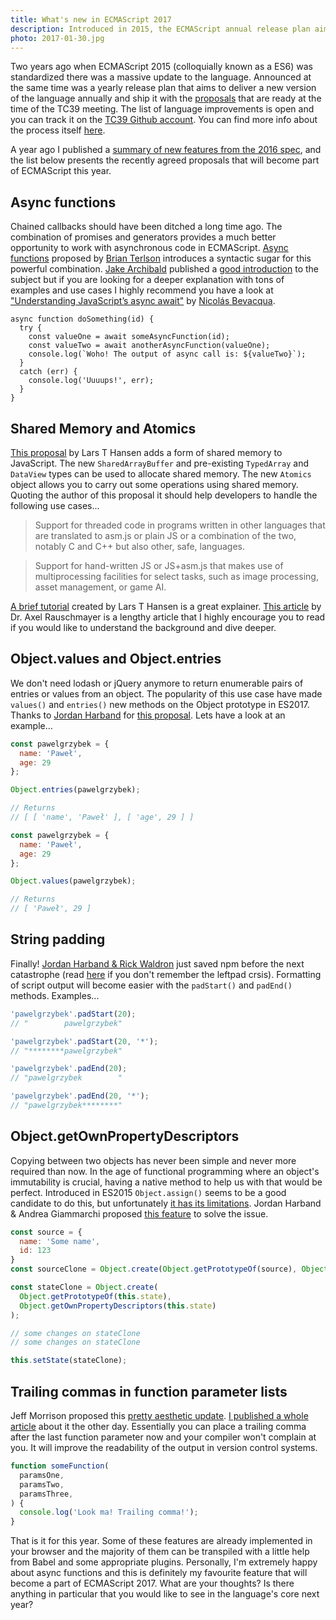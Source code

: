 ```yaml
---
title: What's new in ECMAScript 2017
description: Introduced in 2015, the ECMAScript annual release plan aims to add to the language any proposals that are ready at the time of the TC39 meeting. Here's what's new in ES2017.
photo: 2017-01-30.jpg
---
```


Two years ago when ECMAScript 2015 (colloquially known as a ES6) was standardized there was a massive update to the language. Announced at the same time was a yearly release plan that aims to deliver a new version of the language annually and ship it with the [proposals](https://github.com/tc39/ecma262/blob/master/README.md) that are ready at the time of the TC39 meeting. The list of language improvements is open and you can track it on the [TC39 Github account](https://github.com/tc39/proposals). You can find more info about the process itself [here](https://tc39.github.io/process-document/).

A year ago I published a [summary of new features from the 2016 spec](https://pawelgrzybek.com/whats-new-in-ecmascript-2016-es7/), and the list below presents the recently agreed proposals that will become part of ECMAScript this year.

## Async functions

Chained callbacks should have been ditched a long time ago. The combination of promises and generators provides a much better opportunity to work with asynchronous code in ECMAScript. [Async functions](https://tc39.github.io/ecmascript-asyncawait/) proposed by [Brian Terlson](https://twitter.com/bterlson) introduces a syntactic sugar for this powerful combination. [Jake Archibald](https://twitter.com/jaffathecake) published a [good introduction](https://developers.google.com/web/fundamentals/primers/async-functions) to the subject but if you are looking for a deeper explanation with tons of examples and use cases I highly recommend you have a look at ["Understanding JavaScript’s async await"](https://ponyfoo.com/articles/understanding-javascript-async-await) by [Nicolás Bevacqua](https://twitter.com/nzgb).

```
async function doSomething(id) {
  try {
    const valueOne = await someAsyncFunction(id);
    const valueTwo = await anotherAsyncFunction(valueOne);
    console.log(`Woho! The output of async call is: ${valueTwo}`);
  }
  catch (err) {
    console.log('Uuuups!', err);
  }
}
```

## Shared Memory and Atomics

[This proposal](https://github.com/tc39/ecmascript_sharedmem) by Lars T Hansen adds a form of shared memory to JavaScript. The new `SharedArrayBuffer` and  pre-existing `TypedArray` and `DataView` types can be used to allocate shared memory. The new `Atomics` object allows you to carry out some operations using shared memory. Quoting the author of this proposal it should help developers to handle the following use cases...

> Support for threaded code in programs written in other languages that are translated to asm.js or plain JS or a combination of the two, notably C and C++ but also other, safe, languages.

> Support for hand-written JS or JS+asm.js that makes use of multiprocessing facilities for select tasks, such as image processing, asset management, or game AI.

[A brief tutorial](https://github.com/tc39/ecmascript_sharedmem/blob/master/TUTORIAL.md) created by Lars T Hansen is a great explainer. [This article](http://2ality.com/2017/01/shared-array-buffer.html) by Dr. Axel Rauschmayer is a lengthy article that I highly encourage you to read if you would like to understand the background and dive deeper.

## Object.values and Object.entries

We don't need lodash or jQuery anymore to return enumerable pairs of entries or values from an object. The popularity of this use case have made `values()` and `entries()` new methods on the Object prototype in ES2017. Thanks to [Jordan Harband](https://twitter.com/ljharb) for [this proposal](https://github.com/tc39/proposal-object-values-entries). Lets have a look at an example...

```js
const pawelgrzybek = {
  name: 'Paweł',
  age: 29
};

Object.entries(pawelgrzybek);

// Returns
// [ [ 'name', 'Paweł' ], [ 'age', 29 ] ]
```

```js
const pawelgrzybek = {
  name: 'Paweł',
  age: 29
};

Object.values(pawelgrzybek);

// Returns
// [ 'Paweł', 29 ]
```

## String padding

Finally! [Jordan Harband & Rick Waldron](https://github.com/tc39/proposal-string-pad-start-end) just saved npm before the next catastrophe (read [here](http://www.theregister.co.uk/2016/03/23/npm_left_pad_chaos/) if you don't remember the leftpad crsis). Formatting of script output will become easier with the `padStart()` and `padEnd()` methods. Examples...

```js
'pawelgrzybek'.padStart(20);
// "        pawelgrzybek"

'pawelgrzybek'.padStart(20, '*');
// "********pawelgrzybek"
```

```js
'pawelgrzybek'.padEnd(20);
// "pawelgrzybek        "

'pawelgrzybek'.padEnd(20, '*');
// "pawelgrzybek********"
```

## Object.getOwnPropertyDescriptors

Copying between two objects has never been simple and never more required than now. In the age of functional programming where an object's immutability is crucial, having a native method to help us with that would be perfect. Introduced in ES2015 `Object.assign()` seems to be a good candidate to do this, but unfortunately [it has its limitations](http://2ality.com/2016/02/object-getownpropertydescriptors.html). Jordan Harband & Andrea Giammarchi proposed [this feature](https://github.com/tc39/proposal-object-getownpropertydescriptors) to solve the issue.

```js
const source = {
  name: 'Some name',
  id: 123
}
const sourceClone = Object.create(Object.getPrototypeOf(source), Object.getOwnPropertyDescriptors(source));
```

```js
const stateClone = Object.create(
  Object.getPrototypeOf(this.state),
  Object.getOwnPropertyDescriptors(this.state)
);

// some changes on stateClone
// some changes on stateClone

this.setState(stateClone);
```

## Trailing commas in function parameter lists

Jeff Morrison proposed this [pretty aesthetic update](https://github.com/tc39/proposal-trailing-function-commas). [I published a whole article](https://pawelgrzybek.com/trailing-comma-in-ecmascript2017-function-parameter-list/) about it the other day. Essentially you can place a trailing comma after the last function parameter now and your compiler won't complain at you. It will improve the readability of the output in version control systems.

```js
function someFunction(
  paramsOne,
  paramsTwo,
  paramsThree,
) {
  console.log('Look ma! Trailing comma!');
}
```

That is it for this year. Some of these features are already implemented in your browser and the majority of them can be transpiled with a little help from Babel and some appropriate plugins. Personally, I'm extremely happy about async functions and this is definitely my favourite feature that will become a part of ECMAScript 2017. What are your thoughts? Is there anything in particular that you would like to see in the language's core next year?
